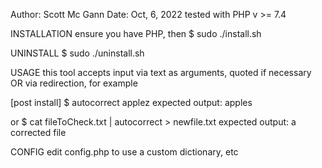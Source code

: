 Author: Scott Mc Gann
Date: Oct, 6, 2022
tested with PHP v >= 7.4

INSTALLATION
ensure you have PHP, then
$ sudo ./install.sh


UNINSTALL
$ sudo ./uninstall.sh


USAGE
this tool accepts input via text as arguments, quoted if necessary
OR
via redirection, for example

[post install]
$ autocorrect applez
expected output: apples

or
$ cat fileToCheck.txt | autocorrect > newfile.txt
expected output: a corrected file


CONFIG
edit config.php to use a custom dictionary, etc
